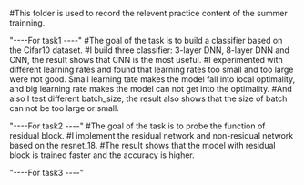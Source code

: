 #This folder is used to record the relevent practice content of the summer trainning.

"----For task1 ----"
#The goal of the task is to build a classifier based on the Cifar10 dataset.
#I build three classifier: 3-layer DNN, 8-layer DNN and CNN, the result shows that CNN is the most useful.
#I experimented with different learning rates and found that learning rates too small and too large were not good. Small learning tate makes the model fall into local optimality, and big learning rate makes the model can not get into the optimality.
#And also I test different batch_size, the result also shows that the size of batch can not be too large or small.

"----For task2 ----"
#The goal of the task is to probe the function of residual block.
#I implement the residual network and non-residual network based on the resnet_18.
#The result shows that the model with residual block is trained faster and the accuracy is higher.

"----For task3 ----"
#